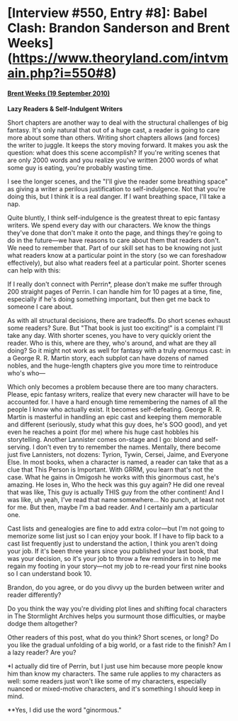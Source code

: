 # [Interview #550, Entry #8]: Babel Clash: Brandon Sanderson and Brent Weeks](https://www.theoryland.com/intvmain.php?i=550#8)

#### [Brent Weeks (19 September 2010)](http://bordersblog.com/scifi/2010/09/19/brandon-sanderson-and-brent-weeks/lazy-readers-self-indulgent-writers/)

**Lazy Readers & Self-Indulgent Writers**

Short chapters are another way to deal with the structural challenges of big fantasy. It's only natural that out of a huge cast, a reader is going to care more about some than others. Writing short chapters allows (and forces) the writer to juggle. It keeps the story moving forward. It makes you ask the question: what does this scene accomplish? If you're writing scenes that are only 2000 words and you realize you've written 2000 words of what some guy is eating, you're probably wasting time.

I see the longer scenes, and the "I'll give the reader some breathing space" as giving a writer a perilous justification to self-indulgence. Not that you're doing this, but I think it is a real danger. If I want breathing space, I'll take a nap.

Quite bluntly, I think self-indulgence is the greatest threat to epic fantasy writers. We spend every day with our characters. We know the things they've done that don't make it onto the page, and things they're going to do in the future—we have reasons to care about them that readers don't. We need to remember that. Part of our skill set has to be knowing not just what readers know at a particular point in the story (so we can foreshadow effectively), but also what readers feel at a particular point. Shorter scenes can help with this:

If I really don't connect with Perrin\*, please don't make me suffer through 200 straight pages of Perrin. I can handle him for 10 pages at a time, fine, especially if he's doing something important, but then get me back to someone I care about.

As with all structural decisions, there are tradeoffs. Do short scenes exhaust some readers? Sure. But "That book is just too exciting!" is a complaint I'll take any day. With shorter scenes, you have to very quickly orient the reader. Who is this, where are they, who's around, and what are they all doing? So it might not work as well for fantasy with a truly enormous cast: in a George R. R. Martin story, each subplot can have dozens of named nobles, and the huge-length chapters give you more time to reintroduce who's who—

Which only becomes a problem because there are too many characters. Please, epic fantasy writers, realize that every new character will have to be accounted for. I have a hard enough time remembering the names of all the people I know who actually exist. It becomes self-defeating. George R. R. Martin is masterful in handling an epic cast and keeping them memorable and different (seriously, study what this guy does, he's SOO good), and yet even he reaches a point (for me) where his huge cast hobbles his storytelling. Another Lannister comes on-stage and I go: blond and self-serving. I don't even try to remember the names. Mentally, there become just five Lannisters, not dozens: Tyrion, Tywin, Cersei, Jaime, and Everyone Else. In most books, when a character is named, a reader can take that as a clue that This Person is Important. With GRRM, you learn that's not the case. What he gains in Omigosh he works with this ginormous cast, he's amazing. He loses in, Who the heck was this guy again? He did one reveal that was like, This guy is actually THIS guy from the other continent! And I was like, uh yeah, I've read that name somewhere... No punch, at least not for me. But then, maybe I'm a bad reader. And I certainly am a particular one.

Cast lists and genealogies are fine to add extra color—but I'm not going to memorize some list just so I can enjoy your book. If I have to flip back to a cast list frequently just to understand the action, I think you aren't doing your job. If it's been three years since you published your last book, that was your decision, so it's your job to throw a few reminders in to help me regain my footing in your story—not my job to re-read your first nine books so I can understand book 10.

Brandon, do you agree, or do you divvy up the burden between writer and reader differently?

Do you think the way you're dividing plot lines and shifting focal characters in The Stormlight Archives helps you surmount those difficulties, or maybe dodge them altogether?

Other readers of this post, what do you think? Short scenes, or long? Do you like the gradual unfolding of a big world, or a fast ride to the finish? Am I a lazy reader? Are you?

\*I actually did tire of Perrin, but I just use him because more people know him than know my characters. The same rule applies to my characters as well: some readers just won't like some of my characters, especially nuanced or mixed-motive characters, and it's something I should keep in mind.

\*\*Yes, I did use the word "ginormous."

